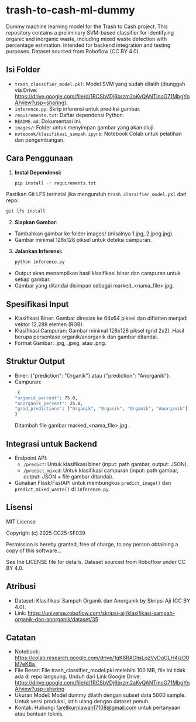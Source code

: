 # trash-to-cash-ml-dummy

Dummy machine learning model for the Trash to Cash project. This repository contains a preliminary SVM-based classifier for identifying organic and inorganic waste, including mixed waste detection with percentage estimation. Intended for backend integration and testing purposes. Dataset sourced from Roboflow (CC BY 4.0).

## Isi Folder
- `trash_classifier_model.pkl`: Model SVM yang sudah dilatih (diunggah via Drive: https://drive.google.com/file/d/1RCSbVDj6brzm2aKvQANTinoG71MbgYnA/view?usp=sharing).
- `inference.py`: Skrip inferensi untuk prediksi gambar.
- `requirements.txt`: Daftar dependensi Python.
- `README.md`: Dokumentasi ini.
- `images/`: Folder untuk menyimpan gambar yang akan diuji.
- `notebook/klasifikasi_sampah.ipynb`: Notebook Colab untuk pelatihan dan pengembangan.

## Cara Penggunaan
1. **Instal Dependensi:**
   ```bash
   pip install -r requirements.txt
   
  Pastikan Git LFS terinstal jika mengunduh `trash_classifier_model.pkl` dari repo:
   ```bash
   git lfs install
```

2. **Siapkan Gambar**:
- Tambahkan gambar ke folder images/ (misalnya 1.jpg, 2.jpeg.jpg).
- Gambar minimal 128x128 piksel untuk deteksi campuran.

3. **Jalankan Inferensi:**
   ```bash
   python inference.py
- Output akan menampilkan hasil klasifikasi biner dan campuran untuk setiap gambar.
- Gambar yang ditandai disimpan sebagai marked_<nama_file>.jpg.

## Spesifikasi Input
- Klasifikasi Biner: Gambar diresize ke 64x64 piksel dan diflatten menjadi vektor 12,288 elemen (RGB).
- Klasifikasi Campuran: Gambar minimal 128x128 piksel (grid 2x2). Hasil berupa persentase organik/anorganik dan gambar ditandai.
- Format Gambar: .jpg, .jpeg, atau .png.

## Struktur Output
- Biner: {"prediction": "Organik"} atau {"prediction": "Anorganik"}.
- Campuran:
  ```bash
   {
  "organik_percent": 75.0,
  "anorganik_percent": 25.0,
  "grid_predictions": ["Organik", "Organik", "Organik", "Anorganik"]
  }
  ```
  Ditambah file gambar marked_<nama_file>.jpg.

## Integrasi untuk Backend
- Endpoint API:
  - `/predict`: Untuk klasifikasi biner (input: path gambar, output: JSON).
  - `/predict_mixed`: Untuk klasifikasi campuran (input: path gambar, output: JSON + file gambar ditandai).
- Gunakan Flask/FastAPI untuk membungkus `predict_image()` dan `predict_mixed_waste()` di `inference.py`.

## Lisensi
MIT License

Copyright (c) 2025 CC25-SF039

Permission is hereby granted, free of charge, to any person obtaining a copy of this software...

See the LICENSE file for details. Dataset sourced from Roboflow under CC BY 4.0.

## Atribusi
- Dataset: Klasifikasi Sampah Organik dan Anorganik by Skripsi Aji (CC BY 4.0).
- Link: https://universe.roboflow.com/skripsi-aji/klasifikasi-sampah-organik-dan-anorganik/dataset/35

## Catatan
- Notebook: https://colab.research.google.com/drive/1gK8RAOlisLqzVyOgGLH4jzO0M7eKBa_
- File Besar: File trash_classifier_model.pkl melebihi 100 MB, file ini tidak ada di repo langsung. Unduh dari Link Google Drive: https://drive.google.com/file/d/1RCSbVDj6brzm2aKvQANTinoG71MbgYnA/view?usp=sharing
- Ukuran Model: Model dummy dilatih dengan subset data 5000 sample. Untuk versi produksi, latih ulang dengan dataset penuh.
- Kontak: Hubungi farellkurniawan17108@gmail.com untuk pertanyaan atau bantuan teknis.
